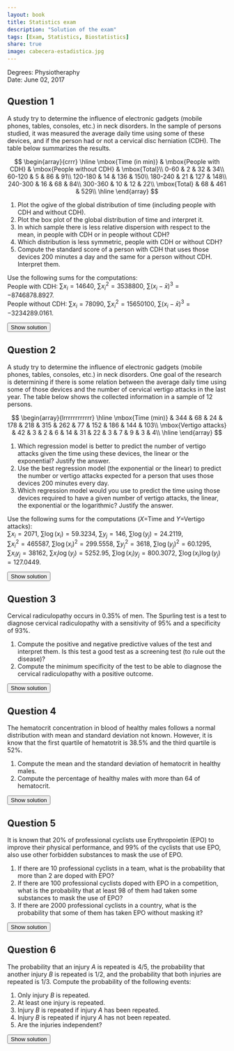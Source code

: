 ```yaml
---
layout: book
title: Statistics exam
description: "Solution of the exam"
tags: [Exam, Statistics, Biostatistics]
share: true
image: cabecera-estadistica.jpg
---
```




Degrees: Physiotheraphy  
Date: June 02, 2017 

## Question 1
A study try to determine the influence of electronic gadgets (mobile phones, tables, consoles, etc.) in neck disorders.
In the sample of persons studied, it was measured the average daily time using some of these devices, and if the person had or not a cervical disc herniation (CDH).
The table below summarizes the results.

$$
\begin{array}{crrr}
\hline
\mbox{Time (in min)} & \mbox{People with CDH} & \mbox{People without CDH} & \mbox{Total}\\
0-60 & 2 & 32 & 34\\
60-120 & 5 & 86 & 91\\
120-180	& 14 & 136 & 150\\
180-240	& 21 & 127 & 148\\
240-300	& 16 & 68 & 84\\
300-360	& 10 & 12 & 22\\
\mbox{Total} & 68 & 461 & 529\\
\hline
\end{array}
$$

1. Plot the ogive of the global distribution of time (including people with CDH and without CDH).
2. Plot the box plot of the global distribution of time and interpret it.
3. In which sample there is less relative dispersion with respect to the mean, in people with CDH or in people without CDH?
4. Which distribution is less symmetric, people with CDH or without CDH?
5. Compute the standard score of a person with CDH that uses those devices 200 minutes a day and the same for a person without CDH. Interpret them.



Use the following sums for the computations:  
People with CDH: $\sum x_i=14640$, $\sum x_i^2=3538800$, $\sum(x_i-\bar x)^3=-8746878.8927$.  
People without CDH: $\sum x_i=78090$, $\sum x_i^2=15650100$, $\sum(x_i-\bar x)^3=-3234289.0161$.  

<div><button class="solution">Show solution</button></div>
<div id="solution" style="display: none">
1. 
<img src="img/time_electronic_gadgets_ogive-1.svg" title="plot of chunk time_electronic_gadgets_ogive" alt="plot of chunk time_electronic_gadgets_ogive" style="display: block; margin: auto;" />
2.
<img src="img/time_electronic_gadgets_boxplot-1.svg" title="plot of chunk time_electronic_gadgets_boxplot" alt="plot of chunk time_electronic_gadgets_boxplot" style="display: block; margin: auto;" />

3. People with CDH: $\bar x=215.2941$ points, $s=75.4296$ points, $cv=0.3504$. <br/>
People without CDH: $\bar x=169.3926$ points, $s=72.4865$ points, $cv=0.4279$. <br/>
Since the coefficient of variation of people with CDF less than the one of people without CDF, there is less relative spread with respect to the mean in de distribution of people with CDF.<br/>
4. People with CDF: $g_1=-0.2997$.<br>
People without CDF: $g_1=-0.0184$.<br>
Since the coefficient of skewness of people with CDF is further from zero, the distribution is less symmetric.<br>
5. Person with CDH: $z(200)=-0.2028$.<br>
Person without CDH: $z(200)=0.4222$<br>
The person with CDH has a value less than the mean but relatively closer to the mean than the person without CDH.
</div>


## Question 2
A study try to determine the influence of electronic gadgets (mobile phones, tables, consoles, etc.) in neck disorders.
One goal of the research is determining if there is some relation between the average daily time using some of those devices and the number of cervical vertigo attacks in the last year.
The table below shows the collected information in a sample of 12 persons.

$$
\begin{array}{lrrrrrrrrrrrr}
\hline
\mbox{Time (min)} & 344 & 68 & 24 & 178 & 218 & 315 & 262 & 77 & 152 & 186 & 144 & 103\\
\mbox{Vertigo attacks} & 42 & 3 & 2 & 6 & 14 & 31 & 22 & 3 & 7 & 9 & 3 & 4\\
\hline
\end{array}
$$

1. Which regression model is better to predict the number of vertigo attacks given the time using these devices, the linear or the exponential? Justify the answer.
2. Use the best regression model (the exponential or the linear) to predict the number or vertigo attacks expected for a person that uses those devices 200 minutes every day.
3. Which regression model would you use to predict the time using those devices required to have a given number of vertigo attacks, the linear, the exponential or the logarithmic?
Justify the answer.



Use the following sums for the computations ($X$=Time and $Y$=Vertigo attacks):  
$\sum x_i=2071$, $\sum \log(x_i)=59.3234$, $\sum y_j=146$, $\sum \log(y_j)=24.2119$,  
$\sum x_i^2=465587$, $\sum \log(x_i)^2=299.5558$, $\sum y_j^2=3618$, $\sum \log(y_j)^2=60.1295$,  
$\sum x_iy_j=38162$, $\sum x_i\log(y_j)=5252.95$, $\sum \log(x_i)y_j=800.3072$, $\sum \log(x_i)\log(y_j)=127.0449$.

<div><button class="solution">Show solution</button></div>
<div id="solution" style="display: none">

1.Linear regression model of vertigo attacks on time : <br/>
$\bar x=172.5833$ min, $s_x^2=9013.9097$ min². <br/>
$\bar y=12.1667$ attacks, $s_y^2=153.4722$ attacks². <br/>
$s_{xy}=1080.4028$ min⋅attacks. <br/>
$r^2 = 0.8438$. <br/>
Exponential regression model of vertigo attacks on time: <br/>
$\overline{\log(y)}=2.0177$ log(attacks), $s_{\log(y)}^2=0.9398$ log(attacks)². <br/>
$s_{x\log(y)}=89.5312$ min⋅log(attacks). <br/>
$r^2 = 0.9462$. <br/>
Therefore, the exponential regression model is better since its coefficient of determination is higher. <br/>
2. Exponential regression model of vertigo attacks on time: $y=e^{0.3035 + 0.0099x}$. <br/>
Number of vertigo attacks expected for 200 min usign electronic gadgets $y(200)=9.8747$.<br/>
3. Since the exponential regression model is better than the linear one to predict the number of vertigo attacks as a function of time using electronic gadgets, to predic the time as a function of the number of vertigo attacks is better to use the inverse of the exponential regression model, that is, the logarithmic regression model.
</div>


## Question 3
Cervical radiculopathy occurs in 0.35% of men.
The Spurling test is a test to diagnose cervical radiculopathy with a sensitivity of 95% and a specificity of 93%.

1. Compute the positive and negative predictive values of the test and interpret them.
Is this test a good test as a screening test (to rule out the disease)?
2. Compute the minimum specificity of the test to be able to diagnose the cervical radiculopathy with a positive outcome.



<div><button class="solution">Show solution</button></div>
<div id="solution" style="display: none">
1. $PPV=P(D|+)=0.0455$. <br/>
$NPV=P(\overline D|-)=0.9998$. It is a good screening test as the post test probability of not having the cervical radiculopathy for a negative outcome is very high. <br/>
2. Minimum specificity $P(-|\overline D)=0.9967$. 
</div>


## Question 4
The hematocrit concentration in blood of healthy males follows a normal distribution with mean and standard deviation not known.
However, it is know that the first quartile of hematotrit is 38.5% and the third quartile is 52%.

1. Compute the mean and the standard deviation of hematocrit in healthy males.  
2. Compute the percentage of healthy males with more than 64 of hematocrit.



<div><button class="solution">Show solution</button></div>
<div id="solution" style="display: none">
Naming $X$ to the hematocrit level in healthy males, <br/>
1. $\mu=45.25$ and $\sigma=10.07$, thus, $X\sim N(45.25, 10.07)$.<br>
3. $P(X>64)=0.0313$, thus, a $3.13$% of healthy males. 
</div>


## Question 5
It is known that 20% of professional cyclists use Erythropoietin (EPO) to improve their physical performance, and 99% of the cyclists that use EPO, also use other forbidden substances to mask the use of EPO.

1. If there are 10 professional cyclists in a team, what is the probability that more than 2 are doped with EPO?
2. If there are 100 professional cyclists doped with EPO in a competition, what is the probability that at least 98 of them had taken some substances to mask the use of EPO?
3. If there are 2000 professional cyclists in a country, what is the probability that some of them has taken EPO without masking it?



<div><button class="solution">Show solution</button></div>
<div id="solution" style="display: none">
1. Naming $X$ to the number of cyclists doped with EPO in a team with 10 cyclists, $X\sim B(10,0.2)$ and $P(X>2)=0.3222$.<br/>
2. Naming $Y$ to the number of cyclists that have taken some substances to mask th EPO in 100 cyclists doped with EPO, $Y\sim B(100,0.99)$ and $P(Y\geq 98)=0.9206$.<br/>
3. Naming $Z$ to the number of cyclists that has taken EPO without masking it in 2000 cyclists, $Z\sim B(2000,0.002)\approx P(4)$ and $P(Z>0)=0.9817$.
</div>

## Question 6
The probability that an injury $A$ is repeated is 4/5, the probability that another injury $B$ is repeated is
1/2, and the probability that both injuries are repeated is 1/3.
Compute the probability of the following events:

1. Only injury $B$ is repeated.
2. At least one injury is repeated.
3. Injury $B$ is repeated if injury $A$ has been repeated.
4. Injury $B$ is repeated if injury $A$ has not been repeated.
5. Are the injuries independent?

<div><button class="solution">Show solution</button></div>
<div id="solution" style="display: none">
1. $P(B\cap\overline A)=1/6$. <br/>
2. $P(A\cup B)=29/30$. <br/>
3. $P(B\vert A)=5/12$. <br/>
4. $P(B\vert \overline A)=5/6$. <br/>
5. The injuries are dependent as $P(B|A)\neq P(B)$.
</div>

